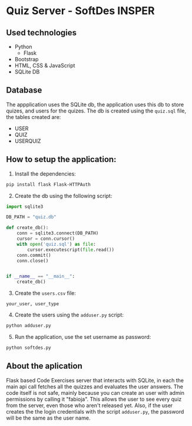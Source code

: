 # Quiz Server - SoftDes INSPER


## Used technologies 
- Python
    - Flask
- Bootstrap
- HTML, CSS & JavaScript
- SQLite DB

## Database
The appplication uses the SQLite db, the application uses this db to store quizes, and users for the quizes. The db is created using the `quiz.sql` file, the tables created are:
- USER
- QUIZ
- USERQUIZ


## How to setup the application:

1. Install the dependencies:
```sh
pip install flask Flask-HTTPAuth
```

2. Create the db using the following script:
```python
import sqlite3

DB_PATH = "quiz.db"

def create_db():
    conn = sqlite3.connect(DB_PATH)
    cursor = conn.cursor()
    with open('quiz.sql') as file:
        cursor.executescript(file.read())
    conn.commit()
    conn.close()


if __name__ == "__main__":
    create_db()
```
3. Create the `users.csv` file:
```csv
your_user, user_type
```

4. Create the users using the `adduser.py` script:
```sh
python adduser.py
```

5. Run the application, use the set username as password:
```sh
python softdes.py
```

## About the aplication
Flask based Code Exercises server that interacts with SQLite, in each the main api call fetches all the quizzes and evaluates the user answers. 
The code itself is not safe, mainly because you can create an user with admin permissions by calling it "fabioja". This allows the user to see every quiz from the server, even those who aren't released yet. Also, if the user creates the the login credentials with the script `adduser.py`, the password will be the same as the user name. 